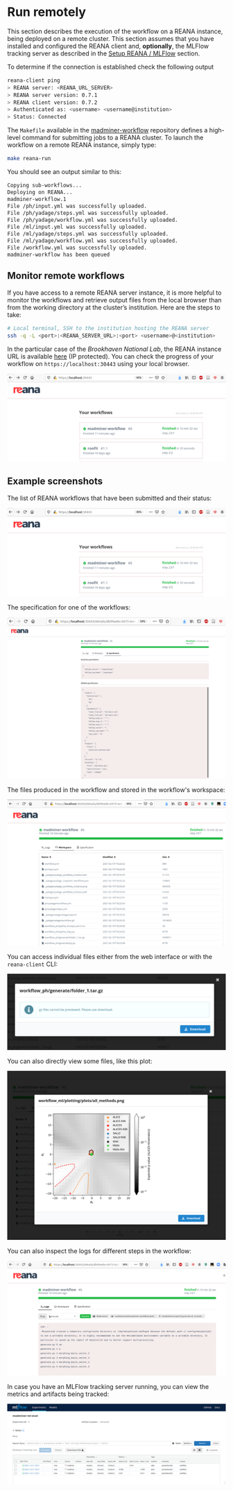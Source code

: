 # Run remotely

This section describes the execution of the workflow on a REANA instance, being deployed on a remote cluster.
This section assumes that you have installed and configured the REANA client and, **optionally**, the MLFlow
tracking server as described in the [Setup REANA / MLFlow][reana-section-setup] section.

To determine if the connection is established check the following output

```bash
reana-client ping
> REANA server: <REANA_URL_SERVER>
> REANA server version: 0.7.1
> REANA client version: 0.7.2
> Authenticated as: <username> <username@institution>
> Status: Connected
```

The `Makefile` available in the [madminer-workflow][madminer-workflow-repo] repository defines a high-level command for
submitting jobs to a REANA cluster. To launch the workflow on a remote REANA instance, simply type:

```bash
make reana-run
```

You should see an output similar to this:

```
Copying sub-workflows...
Deploying on REANA...
madminer-workflow.1
File /ph/input.yml was successfully uploaded.
File /ph/yadage/steps.yml was successfully uploaded.
File /ph/yadage/workflow.yml was successfully uploaded.
File /ml/input.yml was successfully uploaded.
File /ml/yadage/steps.yml was successfully uploaded.
File /ml/yadage/workflow.yml was successfully uploaded.
File /workflow.yml was successfully uploaded.
madminer-workflow has been queued
```


## Monitor remote workflows
If you have access to a remote REANA server instance, it is more helpful to monitor the workflows and retrieve output files
from the local browser than from the working directory at the cluster’s institution. Here are the steps to take:

```bash
# Local terminal, SSH to the institution hosting the REANA server
ssh -q -L <port>:<REANA_SERVER_URL>:<port> <username>@<institution>
```

In the particular case of the _Brookhaven National Lab_, the REANA instance URL is available [here][reana-instance-bnl]
(IP protected). You can check the progress of your workflow on `https://localhost:30443` using your local browser.

![REANA UI workflows](images/reana-ui-workflows.png)


## Example screenshots
The list of REANA workflows that have been submitted and their status:

![REANA UI workflows](images/reana-ui-workflows.png)


The specification for one of the workflows:

![REANA UI specification](images/reana-ui-workflow-spec.png)


The files produced in the workflow and stored in the workflow's workspace:

![REANA UI workspace](images/reana-ui-workflow-space.png)


You can access individual files either from the web interface or with the `reana-client` CLI:

![REANA UI output zip](images/reana-ui-output-zip.png)


You can also directly view some files, like this plot:

![REANA UI output plot](images/reana-ui-output-plot.png)


You can also inspect the logs for different steps in the workflow:

![REANA UI logs](images/reana-ui-workflow-logs.png)


In case you have an MLFlow tracking server running, you can view the metrics and artifacts being tracked:

![MLFlow UI experiments](images/mlflow-ui-experiments.png)


[madminer-workflow-repo]: https://github.com/scailfin/madminer-workflow
[reana-instance-bnl]: https://kubmaster01.sdcc.bnl.gov:30443
[reana-section-setup]: 4_reana_setup.md
